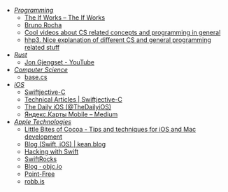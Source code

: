 - *[Programming](Programming.md)*
	- [The If Works – The If Works](https://blog.jcoglan.com/)
	- [Bruno Rocha](https://rockbruno.com/)
	- [Cool videos about CS related concepts and programming in general](https://www.youtube.com/user/briantwill)
	- [hhp3. Nice explanation of different CS and general programming related stuff](https://www.youtube.com/user/hhp3/videos)
- *[Rust](Rust.md)*
	- [Jon Gjengset - YouTube](https://www.youtube.com/c/JonGjengset/videos)
- *[Computer Science](Computer%20Science.md)*
	- [base.cs](https://medium.com/basecs)
- *[iOS](iOS.md)*
	- [Swiftjective-C](https://www.swiftjectivec.com/a-best-in-class-app/)
	- [Technical Articles | Swiftjective-C](https://www.swiftjectivec.com/tuts)
	- [The Daily iOS (@TheDailyiOS)](https://twitter.com/thedailyios?s=21)
	- [Яндекс.Карты Mobile – Medium](https://medium.com/yandex-maps-mobile)
- *[Apple Technologies](Apple%20Technologies.md)*
	- [Little Bites of Cocoa - Tips and techniques for iOS and Mac development](https://littlebitesofcocoa.com/)
	- [Blog (Swift, iOS) | kean.blog](https://kean.blog/)
	- [Hacking with Swift](https://www.hackingwithswift.com/)
	- [SwiftRocks](https://swiftrocks.com/)
	- [Blog · objc.io](https://www.objc.io/blog/)
	- [Point-Free](https://www.pointfree.co/blog)
	-  [robb.is](https://robb.is/archive)